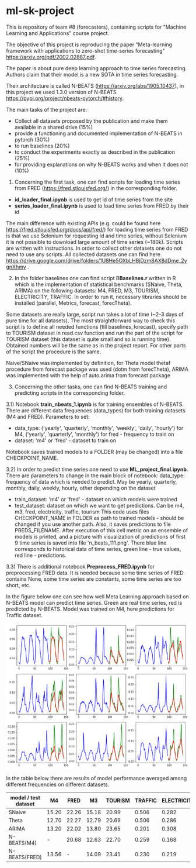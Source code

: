 # ml-sk-project

This is repository of team #8 (forecasters), containing scripts for "Machine Learning and Applications" course project.

The objective of this project is reproducing the paper "Meta-learning framework with applications to zero-shot time-series forecasting" https://arxiv.org/pdf/2002.02887.pdf.

The paper is about pure deep learning approach to time series forecasting. Authors claim that their model is a new SOTA in time series forecasting.

Their architecture is called N-BEATS (https://arxiv.org/abs/1905.10437), in this project we used 1.3.0 version of N-BEATS https://pypi.org/project/nbeats-pytorch/#history.

The main tasks of the project are:

- Collect all datasets proposed by the publication and make them available in a shared drive (15%)
- provide a functioning and documented implementation of N-BEATS in pytorch (30%)
- to run baselines (20%)
- to conduct the experiments exactly as described in the publication (25%)
- for providing explanations on why N-BEATS works and when it does not (10%)

1)  Concerning the first task, one can find scripts for loading time series from FRED (https://fred.stlouisfed.org/) in the corresponding folder.
- **id_loader_final.ipynb** is used to get id of time series from the site
- **series_loader_final.ipynb** is used to load time series from FRED by their id

The main difference with existing APIs (e.g. could be found here https://fred.stlouisfed.org/docs/api/fred/) for loading time series from FRED is that we use Selenium for requesting id and time series, without Selenium it is not possible to download large amount of time series (~180k). Scripts are written with instructions. In order to collect other datasets one do not need to use any scripts. All collected datasets one can find here https://drive.google.com/drive/folders/1U8He5OXbLHBjDzm8AX8dDme_2ygnXhmy .

2)  In the folder baselines one can find script B**Baselines.r** written in R which is the implementation of statistical benchmarks (SNaive, Theta, ARIMA) on the following datasets: M4, FRED, M3, TOURISM, ELECTRICITY, TRAFFIC.
In order to run it, necessary libraries should be installed (parallel, Metrics, forecast, forecTheta).

Some datasets are really large, script run takes a lot of time (~2-3 days of pure time for all datasets). The most straightforward way to check this script is to define all needed functions (till baselines_forecast), specify path to TOURISM dataset in read.csv function and run the part of the script for TOURISM dataset (this dataset is quite small and so is running time). Obtained numbers will be the same as in the project report. For other parts of the script the procedure is the same.

Naive/SNaive was implemented by definition, for Theta model thetaf procedure from forecast package was used (dotm from forecTheta), ARIMA was implemented with the help of auto.arima from forecast package

3)  Concerning the other tasks, one can find N-BEATS training and predicting scripts in the corresponding folder.

3.1)  Notebook **train_nbeats_1.ipynb** is for training ensembles of N-BEATS. There are different data frequences (data_types) for both training datasets (M4 and FRED).
Parameters to set:
- data_type: ('yearly', 'quarterly', 'monthly', 'weekly', 'daily', 'hourly') for M4, ('yearly', 'quarterly', 'monthly') for fred - frequency to train on
- dataset: 'm4' or 'fred' - dataset to train on

Notebook saves trained models to a FOLDER (may be changed) into a file CHECKPOINT_NAME.

3.2)  In order to predict time series one need to use **ML_project_final.ipynb**.
There are parameters to change in the main block of notebook:
data_type: frequency of data which is needed to predict. May be yearly, quarterly, monthly, daily, weekly, hourly, other depending on the dataset
- train_dataset: 'm4' or 'fred' - dataset on which models were trained
- test_dataset: dataset on which we want to get predictions. Can be m4, m3, fred, electricity, traffic, tourism
This code uses files CHECKPOINT_NAME in FOLDER as path to trained models - should be changed if you use another path.
Also, it saves predictions to file PREDS_FILENAME.
After execution of this cell metric on an ensemble of models is printed, and a picture with visualization of predictions of first 9 time series is saved into file 'n_beats_111.png'. There blue line corresponds to historical data of time series, green line - true values, red line - predictions.

3.3) There is additional notebook **Preprocess_FRED.ipynb** for preprocessing FRED data. It is needed because some time series of FRED contains None, some time series are constants, some time series are too short, etc.

In the figure below one can see how well Meta Learning approach based on N-BEATS model can predict time series. Green are real time series, red is predicted by N-BEATS. Model was trained on M4, here predictions for Traffic dataset.

![Predictions of N-BEATS](traffic.png)

In the table below there are results of model performance averaged among different frequencies on different datasets.


| model / test dataset | M4 | FRED | M3 | TOURISM | TRAFFIC | ELECTRICITY |
|----------------------|----|------|----|---------|---------|-------------|
| SNaive | 15.20 | 22.26 | 15.18 | 20.99 | 0.506 | 0.282 |
| Theta | 12.70 | 22.27 | 12.79 | 20.69 | 0.506 | 0.286 |
| ARIMA | 13.20 | 22.02 | 13.80 | 23.65 | 0.201 | 0.308 |
| N-BEATS(M4) | - | 20.68 | 12.63 | 22.70 | 0.259 | 0.168 |
| N-BEATS(FRED) | 13.56 | - | 14.09 | 23.41 | 0.230 | 0.219 |
